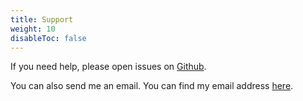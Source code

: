 ```yaml
---
title: Support
weight: 10
disableToc: false
---
```


If you need help, please open issues on [Github](https://github.com/mcorbin/cabourotte).

You can also send me an email. You can find my email address [here](https://mcorbin.fr/pages/about/).
